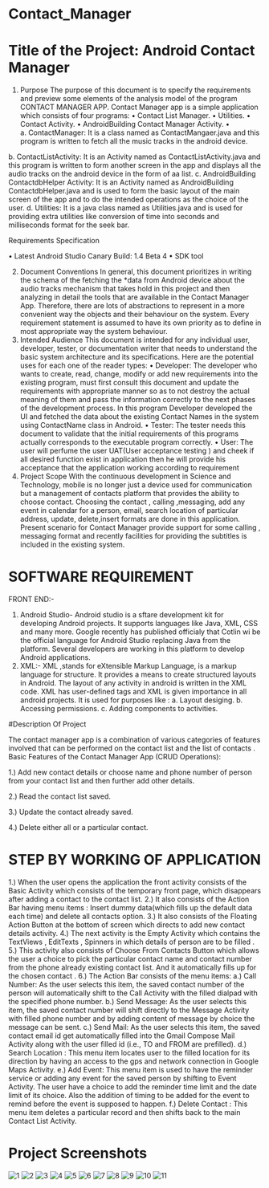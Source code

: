 # Contact_Manager

# Title of the Project: Android Contact Manager

1.	Purpose 
The purpose of this document is to specify the requirements and preview some elements of the analysis model of the program CONTACT MANAGER APP.
Contact Manager app is a simple application which consists of four programs: 
•	Contact List Manager.
•	Utilities.
•	Contact Activity.
•	AndroidBuilding Contact Manager Activity.
•	
a.	ContactManager:
It is a class named as ContactMangaer.java and this program is written to fetch all the music tracks in the android device.

b.	ContactListActivity:
It is an Activity named as ContactListActivity.java and this program is written to form another screen in the app and displays all the audio tracks on the android device in the form of aa list.
c.	AndroidBuilding ContactdbHelper Activity:
It is an Activity named as AndroidBuilding ContactdbHelper.java and is used to form the basic layout of the main screen of the app and to do the intended operations as the choice of the user.
d.	Utilities:
It is a java class named as Utilities.java and is used for providing extra utilities like conversion of time into seconds and milliseconds format for the seek bar.

Requirements Specification

•	Latest Android Studio Canary Build: 1.4 Beta 4
•	SDK  tool

2.	Document Conventions
 In general, this document prioritizes in writing the schema of the fetching the *data from Android device about the audio tracks mechanism that takes hold in this project and then analyzing in detail the tools that are available in the Contact Manager App. Therefore, there are lots of abstractions to represent in a more convenient way the objects and their behaviour on the system. Every requirement statement is assumed to have its own priority as to define in most appropriate way the system behaviour.
3.	 Intended Audience
This document is intended for any individual user, developer, tester, or documentation writer that needs to understand the basic system architecture and its specifications. Here are the potential uses for each one of the reader types:
•	Developer:
The developer who wants to create, read, change, modify or add new requirements into the existing program, must first consult this document and update the requirements with appropriate manner so as to not destroy the actual meaning of them and pass the information correctly to the next phases of the development process. 
In this program Developer developed the UI and fetched the data about the existing Contact Names in the system using ContactName class in Android.
•	Tester: 
The tester needs this document to validate that the initial requirements of this programs actually corresponds to the executable program correctly.
•	User:
 The user will perfume the user UAT(User acceptance testing ) and cheek if all desired function exist in application  then he will provide his acceptance that the application working according to requirement 
4.	 Project Scope
With the continuous development in Science and Technology, mobile is no longer just a device used for communication but a management of contacts platform that provides the ability to choose contact. Choosing the contact , calling ,messaging, add any event in calendar for a person, email, search location of particular address, update, delete,insert formats are done in this application. Present scenario for Contact Manager provide support for some calling , messaging format and recently facilities for providing the subtitles is included in the existing system. 


# SOFTWARE  REQUIREMENT

FRONT END:- 
1.	Android Studio- Android studio is a sftare development kit for developing Android projects. It supports languages like Java, XML, CSS and many more. Google recently has published officialy that Cotlin wi be the official language for Android Studio replacing Java from the platform.
Several developers are working in this platform to develop Android applications. 
2.	XML:- XML ,stands for eXtensible Markup Language, is a markup language for structure. It provides a means to create structured layouts in Android. The layout of any activity in android is written in the XML code. XML has user-defined tags and XML is given importance in all android projects. It is used for purposes like :
a.	Layout desiging.
b.	Accessing permissions.
c.	Adding components to activities.


#Description Of Project

The contact manager app is a combination of various categories of features involved that can be performed on the contact list and the list of contacts .
Basic Features of the Contact Manager App (CRUD Operations):

1.)	Add new contact details or choose name and phone number of  person from your contact list and then further add other details.

2.)	Read the contact list saved.

3.)	Update the contact already saved.

4.)	Delete either all or a particular contact.


# STEP BY WORKING OF APPLICATION

1.)	When the user opens the application the front activity consists  of the Basic Activity which consists of the temporary front page, which disappears after adding a contact to the contact list.
2.)	It also consists of the Action Bar having menu items : Insert dummy data(which fills up the default data each time) and delete all contacts option.
3.)	It also consists of the Floating Action Button at the bottom of screen which directs to add new contact details activity.
4.)	The next activity is the Empty Activity which contains the TextViews , EditTexts , Spinners in which details of person are to be filled . 
5.)	This activity also consists of  Choose From Contacts Button which allows the user a choice to pick the particular contact name and contact number from the phone already existing contact list. And it automatically fills up for the chosen contact .
6.)	The Action Bar consists of the menu items:
a.)	Call Number: As the user selects this item, the saved contact number of the person will automatically shift to the Call Activity with the filled dialpad with the specified phone number.
b.)	Send Message: As the user selects this item, the saved contact number will shift directly to the Message Activity with filled phone number  and by adding content of message by choice the message can be sent.
c.)	Send Mail: As the user selects this item, the saved contact email id get automatically filled into the Gmail Compose Mail Activity along with the user filled id (i.e., TO and FROM are prefilled).
d.)	Search Location : This menu item locates user to the filled location for its direction by having an access to the gps and network connection in Google Maps Activity. 
e.)	Add Event: This menu item is used to have the reminder service or adding any event for the saved person by shifting to Event Activity. The user have a choice to add the reminder time limit and the date limit of its choice. Also the addition of timing to be added for the event to remind before the event is supposed to happen.
f.)	Delete Contact : This menu item deletes a particular record and then shifts back to the main Contact List Activity.

# Project Screenshots
![1](https://user-images.githubusercontent.com/63814054/81483757-314e0800-925e-11ea-9002-9c3f97aca2e3.jpg) ![2](https://user-images.githubusercontent.com/63814054/81483972-96eec400-925f-11ea-94d1-36959ed6e34f.jpg) ![3](https://user-images.githubusercontent.com/63814054/81483973-99511e00-925f-11ea-8236-9d017a940021.jpg) ![4](https://user-images.githubusercontent.com/63814054/81483976-9b1ae180-925f-11ea-975b-ffeb71e0df8a.jpg) ![5](https://user-images.githubusercontent.com/63814054/81483980-a2da8600-925f-11ea-9614-a40fb900f5bc.jpg) ![6](https://user-images.githubusercontent.com/63814054/81483984-a79f3a00-925f-11ea-8da3-39e427c2dbc4.jpg) ![7](https://user-images.githubusercontent.com/63814054/81483985-aa9a2a80-925f-11ea-8af8-7a26846abec6.jpg) ![8](https://user-images.githubusercontent.com/63814054/81483987-ad951b00-925f-11ea-8621-813130c5031d.jpg) ![9](https://user-images.githubusercontent.com/63814054/81483988-aff77500-925f-11ea-9afc-bc6bcd524df2.jpg) ![10](https://user-images.githubusercontent.com/63814054/81483989-b259cf00-925f-11ea-8fe8-fdf0d9486d40.jpg) ![11](https://user-images.githubusercontent.com/63814054/81483992-b685ec80-925f-11ea-8cce-9e922898e308.jpg)




